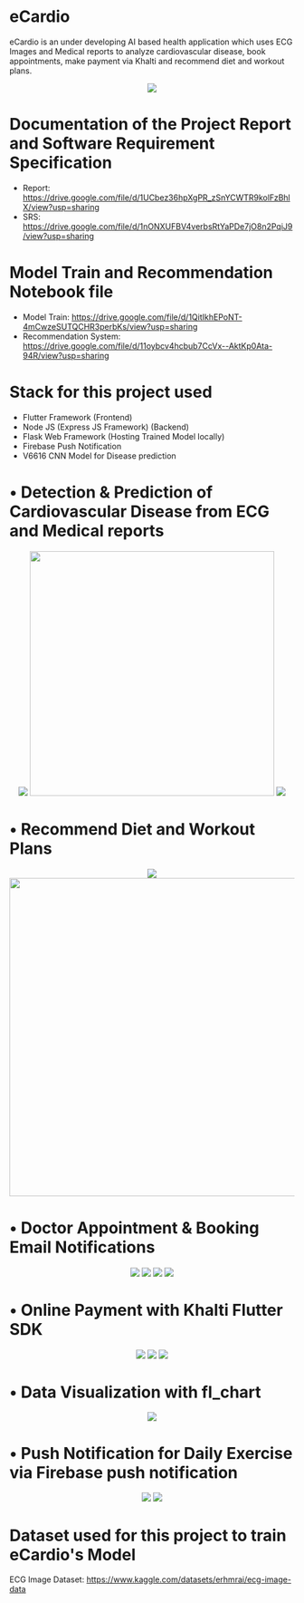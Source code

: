 
# eCardio 

eCardio is an under developing AI based health application which uses ECG Images and Medical reports to analyze cardiovascular disease, book appointments, make payment via Khalti and recommend diet and workout plans.
<div align="center">
	<img src="https://github.com/KamanHang/eCardio/assets/117423632/ea26c714-a6d9-447b-96f7-c4f0fea3ba1a">
</div>

# Documentation of the Project Report and Software Requirement Specification
- Report:  https://drive.google.com/file/d/1UCbez36hpXgPR_zSnYCWTR9kolFzBhlX/view?usp=sharing
- SRS: https://drive.google.com/file/d/1nONXUFBV4verbsRtYaPDe7jO8n2PqiJ9/view?usp=sharing

# Model Train and Recommendation Notebook file
- Model Train: https://drive.google.com/file/d/1QitIkhEPoNT-4mCwzeSUTQCHR3perbKs/view?usp=sharing
- Recommendation System: https://drive.google.com/file/d/11oybcv4hcbub7CcVx--AktKp0Ata-94R/view?usp=sharing


# Stack for this project used
- Flutter Framework (Frontend)
- Node JS (Express JS Framework) (Backend)
- Flask Web Framework (Hosting Trained Model locally)
- Firebase Push Notification
- V6616 CNN Model for Disease prediction

# • Detection & Prediction of Cardiovascular Disease from ECG and Medical reports
<div align="center">
  <img src="https://github.com/KamanHang/eCardio/assets/117423632/e115f9e3-d098-4546-8848-bc2317b8751b">
	<img height = "432vh" src="https://github.com/KamanHang/eCardio/assets/117423632/0338d308-b650-468d-9d3e-dc38ec7f4050">
	<img src="https://github.com/KamanHang/eCardio/assets/117423632/4dd79b97-f6fc-4f2a-bcd3-e723115f6141">
</div>

# •	Recommend Diet and Workout Plans
<div align="center">
  <img src="https://github.com/KamanHang/eCardio/assets/117423632/8c94a186-9e36-41c8-be66-44465fd4aa8a">
	<img height = "562vh" src="https://github.com/KamanHang/eCardio/assets/117423632/b901d964-8a0f-4b90-8c5e-72dd1b33cc1d">
</div>

# • Doctor Appointment & Booking Email Notifications
<div align="center">
  <img src="https://github.com/KamanHang/eCardio/assets/117423632/c43163c8-a860-45f0-ad71-6c557dfe20a9">
	<img src="https://github.com/KamanHang/eCardio/assets/117423632/54030762-352e-4b01-896b-be31c29c9c68">
	<img src="https://github.com/KamanHang/eCardio/assets/117423632/551f541b-88e8-426b-a86a-b18f557bf8b3">
	<img src="https://github.com/KamanHang/eCardio/assets/117423632/8d2e221a-4593-4503-a3de-5d21a30e9804">
</div>

# • Online Payment with Khalti Flutter SDK
<div align="center">
	<img src="https://github.com/KamanHang/eCardio/assets/117423632/d6036882-61e0-436c-8287-351d70455ace">
	<img src="https://github.com/KamanHang/eCardio/assets/117423632/551f541b-88e8-426b-a86a-b18f557bf8b3">
	<img src="https://github.com/KamanHang/eCardio/assets/117423632/d611a6a6-5cd3-44ac-b31a-21d267a504d6">
</div>

# • Data Visualization with fl_chart
<div align="center">
	<img src="https://github.com/KamanHang/eCardio/assets/117423632/6b5288d9-0de5-4fe9-8de2-2635411ac5ee">
</div>

# • Push Notification for Daily Exercise via Firebase push notification
<div align="center">
	<img src="https://github.com/KamanHang/eCardio/assets/117423632/06381065-1868-4137-a97e-c7fa31917c0b">
	<img src="https://github.com/KamanHang/eCardio/assets/117423632/4eedec42-9048-4b54-9499-edfc84a593c2">
</div>

# Dataset used for this project to train eCardio's Model
ECG Image Dataset: https://www.kaggle.com/datasets/erhmrai/ecg-image-data

